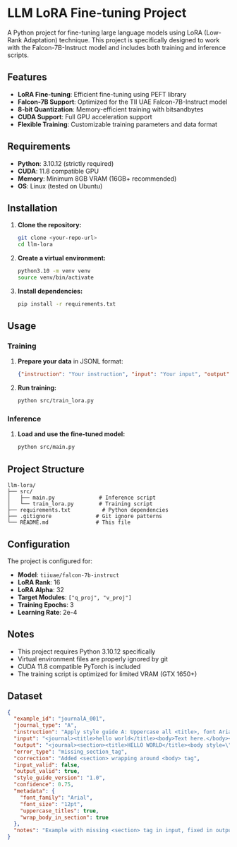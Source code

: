 # LLM LoRA Fine-tuning Project

A Python project for fine-tuning large language models using LoRA (Low-Rank Adaptation) technique. This project is specifically designed to work with the Falcon-7B-Instruct model and includes both training and inference scripts.

## Features

- **LoRA Fine-tuning**: Efficient fine-tuning using PEFT library
- **Falcon-7B Support**: Optimized for the TII UAE Falcon-7B-Instruct model
- **8-bit Quantization**: Memory-efficient training with bitsandbytes
- **CUDA Support**: Full GPU acceleration support
- **Flexible Training**: Customizable training parameters and data format

## Requirements

- **Python**: 3.10.12 (strictly required)
- **CUDA**: 11.8 compatible GPU
- **Memory**: Minimum 8GB VRAM (16GB+ recommended)
- **OS**: Linux (tested on Ubuntu)

## Installation

1. **Clone the repository:**
   ```bash
   git clone <your-repo-url>
   cd llm-lora
   ```

2. **Create a virtual environment:**
   ```bash
   python3.10 -m venv venv
   source venv/bin/activate
   ```

3. **Install dependencies:**
   ```bash
   pip install -r requirements.txt
   ```

## Usage

### Training

1. **Prepare your data** in JSONL format:
   ```json
   {"instruction": "Your instruction", "input": "Your input", "output": "Expected output"}
   ```

2. **Run training:**
   ```bash
   python src/train_lora.py
   ```

### Inference

1. **Load and use the fine-tuned model:**
   ```bash
   python src/main.py
   ```

## Project Structure

```
llm-lora/
├── src/
│   ├── main.py              # Inference script
│   └── train_lora.py        # Training script
├── requirements.txt          # Python dependencies
├── .gitignore              # Git ignore patterns
└── README.md               # This file
```

## Configuration

The project is configured for:
- **Model**: `tiiuae/falcon-7b-instruct`
- **LoRA Rank**: 16
- **LoRA Alpha**: 32
- **Target Modules**: `["q_proj", "v_proj"]`
- **Training Epochs**: 3
- **Learning Rate**: 2e-4

## Notes

- This project requires Python 3.10.12 specifically
- Virtual environment files are properly ignored by git
- CUDA 11.8 compatible PyTorch is included
- The training script is optimized for limited VRAM (GTX 1650+)


## Dataset
```json
{
  "example_id": "journalA_001",
  "journal_type": "A",
  "instruction": "Apply style guide A: Uppercase all <title>, font Arial 12pt, wrap body in <section>.",
  "input": "<journal><title>hello world</title><body>Text here.</body></journal>",
  "output": "<journal><section><title>HELLO WORLD</title><body style=\"font-family:Arial; font-size:12pt;\">Text here.</body></section></journal>",
  "error_type": "missing_section_tag",
  "correction": "Added <section> wrapping around <body> tag",
  "input_valid": false,
  "output_valid": true,
  "style_guide_version": "1.0",
  "confidence": 0.75,
  "metadata": {
    "font_family": "Arial",
    "font_size": "12pt",
    "uppercase_titles": true,
    "wrap_body_in_section": true
  },
  "notes": "Example with missing <section> tag in input, fixed in output."
}

```
